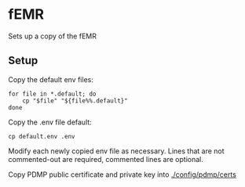 # fEMR

Sets up a copy of the fEMR


## Setup

Copy the default env files:

    for file in *.default; do
        cp "$file" "${file%%.default}"
    done

Copy the .env file default:

    cp default.env .env

Modify each newly copied env file as necessary. Lines that are not commented-out are required, commented lines are optional.

Copy PDMP public certificate and private key into [./config/pdmp/certs](./config/pdmp/certs)
